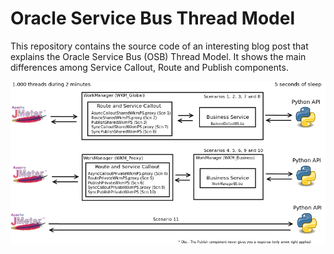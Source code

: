 # Oracle Service Bus Thread Model

This repository contains the source code of an interesting blog post that explains the Oracle Service Bus (OSB) Thread Model. It shows the main differences among Service Callout, Route and Publish components.

![](https://github.com/groundswellgroup/osbthreadmodel/blob/master/Diagrams/Objective.png?raw=true)
